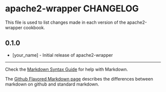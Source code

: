 apache2-wrapper CHANGELOG
=========================

This file is used to list changes made in each version of the apache2-wrapper cookbook.

0.1.0
-----
- [your_name] - Initial release of apache2-wrapper

- - -
Check the [Markdown Syntax Guide](http://daringfireball.net/projects/markdown/syntax) for help with Markdown.

The [Github Flavored Markdown page](http://github.github.com/github-flavored-markdown/) describes the differences between markdown on github and standard markdown.
